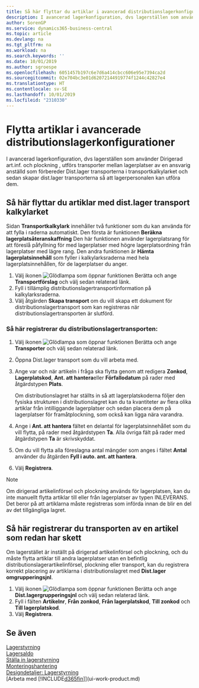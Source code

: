 ```yaml
---
title: Så här flyttar du artiklar i avancerad distributionslagerkonfiguration | Microsoft Docs
description: I avancerad lagerkonfiguration, dvs lagerställen som använder Dirigerad art.inf. och plockning , utförs transporter mellan lagerplatser av en ansvarig anställd som förbereder Dist.lager transporterna i transportkalkylarket och sedan skapar dist.lager transporterna så att lagerpersonalen kan utföra dem.
author: SorenGP
ms.service: dynamics365-business-central
ms.topic: article
ms.devlang: na
ms.tgt_pltfrm: na
ms.workload: na
ms.search.keywords: ''
ms.date: 10/01/2019
ms.author: sgroespe
ms.openlocfilehash: 6051457b197c6e7d6a414cbcc606e95e7394ca2d
ms.sourcegitcommit: 02e704bc3e01d62072144919774f1244c42827e4
ms.translationtype: HT
ms.contentlocale: sv-SE
ms.lasthandoff: 10/01/2019
ms.locfileid: "2310330"
---
```

# <a name="move-items-in-advanced-warehouse-configurations"></a>Flytta artiklar i avancerade distributionslagerkonfigurationer
I avancerad lagerkonfiguration, dvs lagerställen som använder Dirigerad art.inf. och plockning , utförs transporter mellan lagerplatser av en ansvarig anställd som förbereder Dist.lager transporterna i transportkalkylarket och sedan skapar dist.lager transporterna så att lagerpersonalen kan utföra dem.  

## <a name="to-move-items-with-the-warehouse-movement-worksheet"></a>Så här flyttar du artiklar med dist.lager transport kalkylarket
Sidan **Transportkalkylark** innehåller två funktioner som du kan använda för att fylla i raderna automatiskt. Den första är funktionen **Beräkna lagerplatsåteranskaffning** Den här funktionen använder lagerplatsrang för att föreslå påfyllning för med lagerplatser med högre lagerplatsordning från lagerplatser med lägre rang. Den andra funktionen är **Hämta lagerplatsinnehåll** som fyller i kalkylarksraderna med hela lagerplatsinnehållen, för de lagerplatser du anger.

1.  Välj ikonen ![Glödlampa som öppnar funktionen Berätta](media/ui-search/search_small.png "Berätta vad du vill göra") och ange **Transportförslag** och välj sedan relaterad länk.  
2.  Fyll i tillämplig distributionslagertransportinformation på kalkylarksraderna.  
3. Välj åtgärden **Skapa transport** om du vill skapa ett dokument för distributionslagertransport som kan registreras när distributionslagertransporten är slutförd.  

### <a name="to-register-the-warehouse-movement"></a>Så här registrerar du distributionslagertransporten:  
1.  Välj ikonen ![Glödlampa som öppnar funktionen Berätta](media/ui-search/search_small.png "Berätta vad du vill göra") och ange **Transporter** och välj sedan relaterad länk.  
2.  Öppna Dist.lager transport som du vill arbeta med.  
3.  Ange var och när artikeln i fråga ska flytta genom att redigera **Zonkod**, **Lagerplatskod**, **Ant. att hantera**eller **Förfallodatum** på rader med åtgärdstypen **Plats**.  

    Om distributionslagret har ställts in så att lagerplatskoderna följer den fysiska strukturen i distributionslagret kan du ta kvantiteter av flera olika artiklar från intilliggande lagerplatser och sedan placera dem på lagerplatser för framåtplockning, som också kan ligga nära varandra.  
4.  Ange i **Ant. att hantera** fältet en delantal för lagerplatsinnehållet som du vill flytta, på rader med åtgärdstypen **Ta**. Alla övriga fält på rader med åtgärdstypen **Ta** är skrivskyddat.  
5.  Om du vill flytta alla föreslagna antal mängder som anges i fältet **Antal** använder du åtgärden **Fyll i auto. ant. att hantera**.  
6. Välj **Registrera**.  

> [!NOTE]  
>  Om dirigerad artikelinförsel och plockning används för lagerplatsen, kan du inte manuellt flytta artiklar till eller från lagerplatser av typen INLEVERANS. Det beror på att artiklarna måste registreras som införda innan de blir en del av det tillgängliga lagret.

## <a name="to-register-the-movement-of-an-item-that-has-already-occurred"></a>Så här registrerar du transporten av en artikel som redan har skett  
Om lagerstället är inställt på dirigerad artikelinförsel och plockning, och du måste flytta artiklar till andra lagerplatser utan en befintlig distributionslagerartikelinförsel, plockning eller transport, kan du registrera korrekt placering av artiklarna i distributionslagret med **Dist.lager omgrupperingsjnl**.

1.  Välj ikonen ![Glödlampa som öppnar funktionen Berätta](media/ui-search/search_small.png "Berätta vad du vill göra") och ange **Dist.lagergrupperingsjnl** och välj sedan relaterad länk.  
2.  Fyll i fälten **Artikelnr**, **Från zonkod**, **Från lagerplatskod**, **Till zonkod** och **Till lagerplatskod**.  
3.  Välj **Registrera**.  

## <a name="see-also"></a>Se även  
[Lagerstyrning](warehouse-manage-warehouse.md)  
[Lagersaldo](inventory-manage-inventory.md)  
[Ställa in lagerstyrning](warehouse-setup-warehouse.md)     
[Monteringshantering](assembly-assemble-items.md)    
[Designdetaljer: Lagerstyrning](design-details-warehouse-management.md)  
[Arbeta med [!INCLUDE[d365fin](includes/d365fin_md.md)]](ui-work-product.md)
